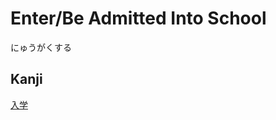 # Enter/Be Admitted Into School
にゅうがくする

## Kanji
[入](../Kanji/kanji-dict/入.md)[学](../Kanji/kanji-dict/学.md)